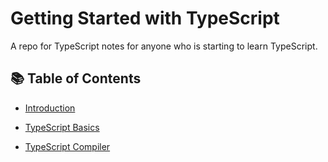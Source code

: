 # Getting Started with TypeScript

A repo for TypeScript notes for anyone who is starting to learn TypeScript.

## 📚 Table of Contents

- [Introduction](./INTRO.md)

- [TypeScript Basics](./BASICS.md)

- [TypeScript Compiler](./COMPILER.md)
